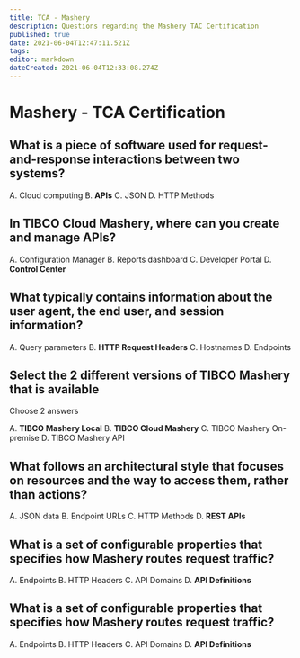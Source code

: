 ```yaml
---
title: TCA - Mashery
description: Questions regarding the Mashery TAC Certification
published: true
date: 2021-06-04T12:47:11.521Z
tags: 
editor: markdown
dateCreated: 2021-06-04T12:33:08.274Z
---
```


# Mashery - TCA Certification

## What is a  piece of software used for request-and-response interactions between two systems?

A. Cloud computing
B. **APIs**
C. JSON
D. HTTP Methods

## In TIBCO Cloud Mashery, where can you create and manage APIs?

A. Configuration Manager
B. Reports dashboard
C. Developer Portal
D. **Control Center**

## What typically contains information about the user agent, the end user, and session information?

A. Query parameters
B. **HTTP Request Headers**
C. Hostnames
D. Endpoints

## Select the 2 different versions of TIBCO Mashery that is available
Choose 2 answers

A. **TIBCO Mashery Local**
B. **TIBCO Cloud Mashery**
C. TIBCO Mashery On-premise
D. TIBCO Mashery API

## What follows an architectural style that focuses on resources and the way to access them, rather than actions?

A. JSON data
B. Endpoint URLs
C. HTTP Methods
D. **REST APIs**

## What is a set of configurable properties that specifies how Mashery routes request traffic?

A. Endpoints
B. HTTP Headers
C. API Domains
D. **API Definitions**

## What is a set of configurable properties that specifies how Mashery routes request traffic?

A. Endpoints
B. HTTP Headers
C. API Domains
D. **API Definitions**




